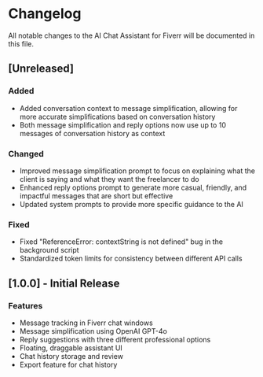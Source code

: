 # Changelog

All notable changes to the AI Chat Assistant for Fiverr will be documented in this file.

## [Unreleased]

### Added
- Added conversation context to message simplification, allowing for more accurate simplifications based on conversation history
- Both message simplification and reply options now use up to 10 messages of conversation history as context

### Changed
- Improved message simplification prompt to focus on explaining what the client is saying and what they want the freelancer to do
- Enhanced reply options prompt to generate more casual, friendly, and impactful messages that are short but effective
- Updated system prompts to provide more specific guidance to the AI

### Fixed
- Fixed "ReferenceError: contextString is not defined" bug in the background script
- Standardized token limits for consistency between different API calls

## [1.0.0] - Initial Release

### Features
- Message tracking in Fiverr chat windows
- Message simplification using OpenAI GPT-4o
- Reply suggestions with three different professional options
- Floating, draggable assistant UI
- Chat history storage and review
- Export feature for chat history 